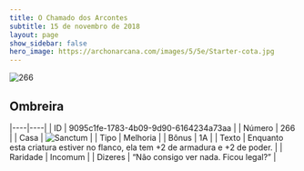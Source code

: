 ```yaml
---
title: O Chamado dos Arcontes
subtitle: 15 de novembro de 2018
layout: page
show_sidebar: false
hero_image: https://archonarcana.com/images/5/5e/Starter-cota.jpg
---
```


![266](https://cdn.keyforgegame.com/media/card_front/pt/341_266_F6GMMXCFJ9PC_pt.png)

## Ombreira

|----|----|
| ID | 9095c1fe-1783-4b09-9d90-6164234a73aa |
| Número | 266 |
| Casa | ![Sanctum](https://archonarcana.com/images/thumb/c/c7/Sanctum.png/22px-Sanctum.png "Santuário") |
| Tipo | Melhoria |
| Bônus | 1A |
| Texto | Enquanto esta criatura estiver no flanco, ela tem +2 de armadura  e +2 de poder. |
| Raridade | Incomum |
| Dizeres | “Não consigo ver nada. Ficou legal?” |
